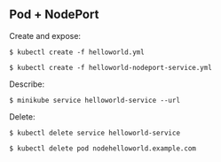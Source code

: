 ## Pod + NodePort

Create and expose:

`$ kubectl create -f helloworld.yml`

`$ kubectl create -f helloworld-nodeport-service.yml`

Describe:

`$ minikube service helloworld-service --url`

Delete:

`$ kubectl delete service helloworld-service`

`$ kubectl delete pod nodehelloworld.example.com`
